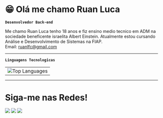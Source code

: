 # 😁 Olá me chamo Ruan Luca
**`Desenvolvedor Back-end`**

Me chamo Ruan Luca tenho 18 anos e fiz ensino medio tecnico em ADM na sociedade beneficente israelita Albert Einstein. Atualmente estou cursando Análise e Desenvolvimento de Sistemas na FIAP. <br> 
  Email: ruanlfc@gmail.com

  <hr>

 **`Linguagens Tecnologicas`**

<table align="center">
  <tr>
    <td align="center"><img src="https://github-readme-stats-git-masterrstaa-rickstaa.vercel.app/api/top-langs/?username=RuanLuca&theme=gotham&hide_border=true&include_all_commits=false&count_private=false&layout=compact" alt="Top Languages" /></td>
  <tr>
</table>
  
<hr>

<h1>Siga-me nas Redes!</h1>

<div> 
  <a href="https://www.instagram.com/_.ruan.lf/" target="_blank"><img src="https://img.shields.io/badge/-Instagram-%23E4405F?style=for-the-badge&logo=instagram&logoColor=white" target="_blank"></a>
 <a href="https://discord.gg/PmkAXPXKqA" target="_blank"><img src="https://img.shields.io/badge/Discord-7289DA?style=for-the-badge&logo=discord&logoColor=white" target="_blank"></a> 
  <a href="https://www.linkedin.com/in/ruan-luca-feliciano-de-carvalho-a36905267/" target="_blank"><img src="https://img.shields.io/badge/-LinkedIn-%230077B5?style=for-the-badge&logo=linkedin&logoColor=white" target="_blank"></a> 
